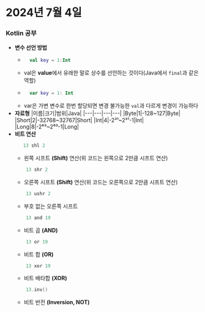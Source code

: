 # 2024년 7월 4일


### Kotlin 공부
+ **변수 선언 방법**
    + ```kotlin
        val key = 1:Int
        ```
    + val은 **value**에서 유래한 말로 상수를 선언하는 것이다(Java에서 ``final``과 같은 역할)
    + ```kotlin
        var key = 1: Int
      ```
    + var은 가변 변수로 한번 할당되면 변경 불가능한 ``val``과 다르게 변경이 가능하다
+ **자료형**
    |이름|크기|범위|Java|
    |---|---|---|---|
    |Byte|1|-128~127|Byte|
    |Short|2|-32768~32767|Short|
    |Int|4|-2³¹~2³¹-1|Int|
    |Long|8|-2⁶³~2⁶³-1|Long|
+ **비트 연산**
     ```kotlin
        13 shl 2
    ```
    + 왼쪽 시프트 **(Shift)** 연산(위 코드는 왼쪽으로 2만큼 시프트 연산)
    ```kotlin
        13 shr 2
    ```
    + 오른쪽 시프트 **(Shift)** 연산(위 코드는 오른쪽으로 2만큼 시프트 연산)
    ```kotlin
        13 ushr 2
    ```
    + 부호 없는 오른쪽 시프트
    ```kotlin
        13 and 19
    ```
    + 비트 곱 **(AND)**
    ```kotlin
        13 or 19
    ```
    + 비트 합 **(OR)**
    ```kotlin
        13 xor 19
    ```
    + 비트 배타합 **(XOR)**
    ```kotlin
        13.inv()
    ```
    + 비트 반전 **(Inversion, NOT)**
